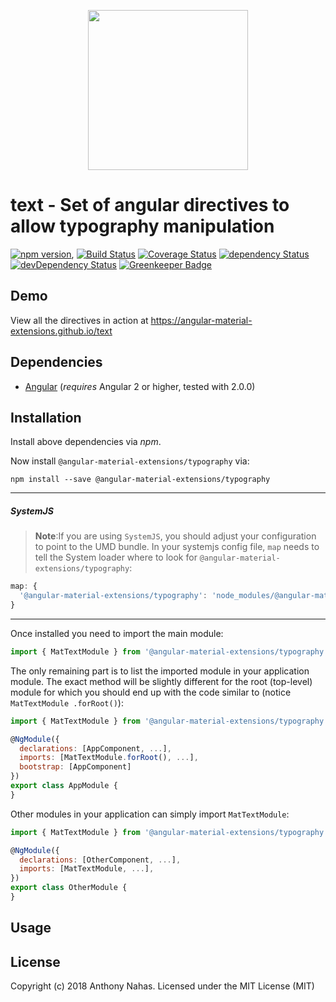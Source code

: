 <p align="center">
  <img height="256px" width="256px" style="text-align: center;" src="https://cdn.rawgit.com/angular-material-extensions/text/master/demo/src/assets/logo.svg">
</p>

# text - Set of angular directives to allow typography manipulation

[![npm version](https://badge.fury.io/js/text.svg)](https://badge.fury.io/js/text),
[![Build Status](https://travis-ci.org/angular-material-extensions/text.svg?branch=master)](https://travis-ci.org/angular-material-extensions/text)
[![Coverage Status](https://coveralls.io/repos/github/angular-material-extensions/text/badge.svg?branch=master)](https://coveralls.io/github/angular-material-extensions/text?branch=master)
[![dependency Status](https://david-dm.org/angular-material-extensions/text/status.svg)](https://david-dm.org/angular-material-extensions/text)
[![devDependency Status](https://david-dm.org/angular-material-extensions/text/dev-status.svg?branch=master)](https://david-dm.org/angular-material-extensions/text#info=devDependencies)
[![Greenkeeper Badge](https://badges.greenkeeper.io/angular-material-extensions/text.svg)](https://greenkeeper.io/)

## Demo

View all the directives in action at https://angular-material-extensions.github.io/text

## Dependencies
* [Angular](https://angular.io) (*requires* Angular 2 or higher, tested with 2.0.0)

## Installation
Install above dependencies via *npm*. 

Now install `@angular-material-extensions/typography` via:
```shell
npm install --save @angular-material-extensions/typography
```

---
##### SystemJS
>**Note**:If you are using `SystemJS`, you should adjust your configuration to point to the UMD bundle.
In your systemjs config file, `map` needs to tell the System loader where to look for `@angular-material-extensions/typography`:
```js
map: {
  '@angular-material-extensions/typography': 'node_modules/@angular-material-extensions/typography/bundles/text.umd.js',
}
```
---

Once installed you need to import the main module:
```js
import { MatTextModule } from '@angular-material-extensions/typography';
```
The only remaining part is to list the imported module in your application module. The exact method will be slightly
different for the root (top-level) module for which you should end up with the code similar to (notice ` MatTextModule .forRoot()`):
```js
import { MatTextModule } from '@angular-material-extensions/typography';

@NgModule({
  declarations: [AppComponent, ...],
  imports: [MatTextModule.forRoot(), ...],  
  bootstrap: [AppComponent]
})
export class AppModule {
}
```

Other modules in your application can simply import ` MatTextModule `:

```js
import { MatTextModule } from '@angular-material-extensions/typography';

@NgModule({
  declarations: [OtherComponent, ...],
  imports: [MatTextModule, ...], 
})
export class OtherModule {
}
```

## Usage



## License

Copyright (c) 2018 Anthony Nahas. Licensed under the MIT License (MIT)

